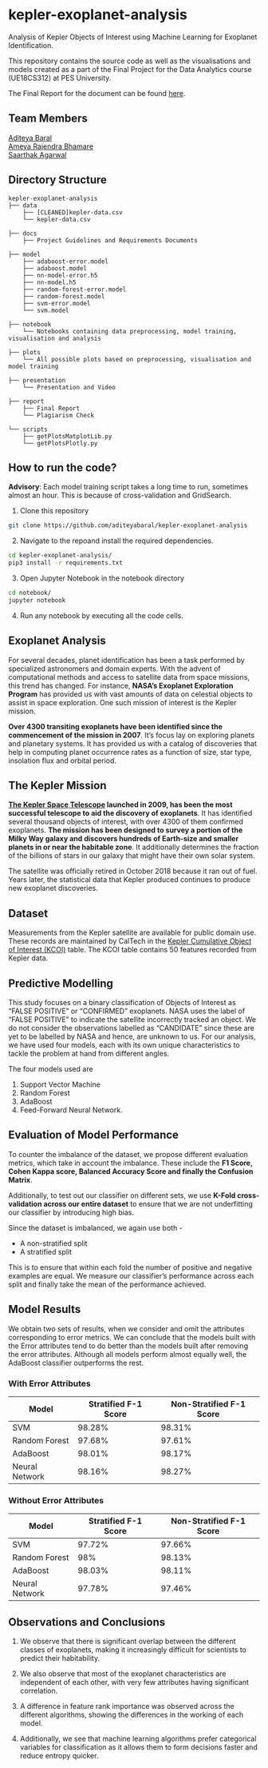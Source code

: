 # kepler-exoplanet-analysis

Analysis of Kepler Objects of Interest using Machine Learning for Exoplanet Identification. 

This repository contains the source code as well as the visualisations and models created as a part of the Final Project for the Data Analytics course (UE18CS312) at PES University.

The Final Report for the document can be found [here](https://github.com/aditeyabaral/kepler-exoplanet-analysis/blob/master/report/057_Meu_Kepler_Exoplanet_Search_Results-FinalReport.pdf).

## Team Members 

[Aditeya Baral](https://github.com/aditeyabaral) <br>
[Ameya Rajendra Bhamare](https://github.com/ameyabhamare) <br>
[Saarthak Agarwal](https://github.com/saarthak-agarwal)
 
## Directory Structure

```
kepler-exoplanet-analysis
├── data
    ├── [CLEANED]kepler-data.csv
    └── kepler-data.csv

├── docs
    ├── Project Guidelines and Requirements Documents

├── model
    ├── adaboost-error.model
    ├── adaboost.model
    ├── nn-model-error.h5
    ├── nn-model.h5
    ├── random-forest-error.model
    ├── random-forest.model
    ├── svm-error.model
    └── svm.model
   
├── notebook
    └── Notebooks containing data preprocessing, model training, visualisation and analysis

├── plots
    └── All possible plots based on preprocessing, visualisation and model training

├── presentation
    └── Presentation and Video

├── report
    ├── Final Report
    └── Plagiarism Check

└── scripts
    ├── getPlotsMatplotLib.py
    └── getPlotsPlotly.py

```

## How to run the code?

**Advisory**: Each model training script takes a long time to run, sometimes almost an hour. This is because of cross-validation
and GridSearch.

1. Clone this repository
```bash
git clone https://github.com/aditeyabaral/kepler-exoplanet-analysis
```

2. Navigate to the repoand install the required dependencies.
```bash
cd kepler-exoplanet-analysis/
pip3 install -r requirements.txt
```

3. Open Jupyter Notebook in the notebook directory
```bash
cd notebook/
jupyter notebook
```

4. Run any notebook by executing all the code cells.

## Exoplanet Analysis
For several decades, planet identification has been a
task performed by specialized astronomers and domain experts.
With the advent of computational methods and access to satellite data from space missions, this trend has changed. For instance, **NASA’s Exoplanet Exploration Program** has provided us with vast amounts of data on celestial objects to assist in space exploration. One such mission of interest is the Kepler mission.


**Over 4300 transiting exoplanets have been identified since the
commencement of the mission in 2007**. It’s focus lay on exploring planets and planetary systems. It has provided us with a catalog of discoveries that help in computing planet occurrence rates as a function of size, star type, insolation flux and orbital period. 

## The Kepler Mission
**[The Kepler Space Telescope](https://www.nasa.gov/mission_pages/kepler/main/index.html) launched in 2009, has been the
most successful telescope to aid the discovery of exoplanets**. It has identified several thousand objects of interest, with over 4300 of them confirmed exoplanets. **The mission has been designed to survey a portion of the Milky Way galaxy and discovers hundreds of Earth-size and smaller planets in or near the habitable zone**. It additionally determines the fraction of the billions of stars in our galaxy that might have their own solar system. 

The satellite was officially retired in October 2018 because it ran out of fuel. Years later, the statistical data that Kepler produced continues to produce new exoplanet discoveries.

## Dataset
Measurements from the Kepler satellite are available for public domain use. These records are maintained by CalTech in the [Kepler Cumulative Object of Interest (KCOI)](https://exoplanetarchive.ipac.caltech.edu/cgi-bin/TblView/nph-tblView?app=ExoTbls&config=cumulative) table. The KCOI table contains 50 features recorded from Kepler data.

## Predictive Modelling
This study focuses on a binary classification of Objects of Interest as “FALSE POSITIVE” or “CONFIRMED” exoplanets. NASA uses the label of “FALSE POSITIVE” to indicate the satellite incorrectly tracked an object. We do not consider the observations labelled as “CANDIDATE” since these are yet to be labelled by NASA and hence, are unknown to us. For our analysis, we have used four models, each with its own unique characteristics to tackle the problem at hand from different angles. 

The four models used are 
1. Support Vector Machine
2. Random Forest
3. AdaBoost
4. Feed-Forward Neural Network.

## Evaluation of Model Performance

To counter the imbalance of the dataset, we propose different
evaluation metrics, which take in account the imbalance.
These include the **F1 Score, Cohen Kappa score, Balanced
Accuracy Score and finally the Confusion Matrix**.

Additionally, to test out our classifier on different sets, we
use **K-Fold cross-validation across our entire dataset** to ensure that we are not underfitting our classifier by introducing high bias. 

Since the dataset is imbalanced, we again use both -

* A non-stratified split
* A stratified split

This is to ensure that within each fold the number of positive and negative examples are equal. We measure our classifier’s performance across each split and finally take the mean of the performance achieved.

## Model Results
We obtain two sets of results, when we consider and omit the attributes corresponding to error metrics. We can conclude that the models built with the Error attributes tend to do better than the models built after removing the error attributes. Although all models perform almost equally well, the AdaBoost classifier outperforms the rest.

### With Error Attributes

| Model          | Stratified F-1 Score | Non-Stratified F-1 Score |
|----------------|----------------------|--------------------------|
| SVM            | 98.28%               | 98.31%                   |
| Random Forest  | 97.68%               | 97.61%                   |
| AdaBoost       | 98.01%               | 98.17%                   |
| Neural Network | 98.16%               | 98.27%                   |

### Without Error Attributes

| Model          | Stratified F-1 Score | Non-Stratified F-1 Score |
|----------------|----------------------|--------------------------|
| SVM            | 97.72%               | 97.66%                   |
| Random Forest  | 98%                  | 98.13%                   |
| AdaBoost       | 98.03%               | 98.11%                   |
| Neural Network | 97.78%               | 97.46%                   |

## Observations and Conclusions

1. We observe that there is significant overlap between the different classes of exoplanets, making it increasingly difficult for scientists to predict their habitability.

2. We also observe that most of the exoplanet characteristics are independent of each other, with very few attributes having significant correlation.

3. A difference in feature rank importance was observed across the different algorithms, showing the differences in the working of each model.

4. Additionally, we see that machine learning algorithms prefer categorical variables for classification as it allows them to form decisions faster and reduce entropy quicker.